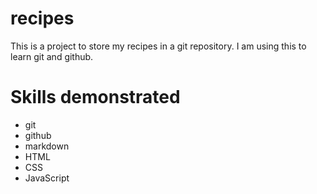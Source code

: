 # recipes
This is a project to store my recipes in a git repository. I am using this to learn git and github.

# Skills demonstrated
* git
* github
* markdown
* HTML
* CSS
* JavaScript